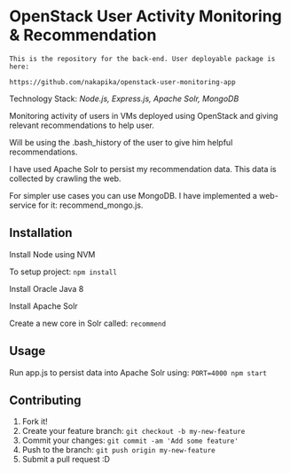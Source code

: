 # OpenStack User Activity Monitoring & Recommendation

```
This is the repository for the back-end. User deployable package is here:

https://github.com/nakapika/openstack-user-monitoring-app
```

Technology Stack: *Node.js, Express.js, Apache Solr, MongoDB*

Monitoring activity of users in VMs deployed using OpenStack and giving relevant recommendations to help user.

Will be using the .bash_history of the user to give him helpful recommendations.

I have used Apache Solr to persist my recommendation data. This data is collected by crawling the web.

For simpler use cases you can use MongoDB. I have implemented a web-service for it: recommend_mongo.js.

## Installation

Install Node using NVM

To setup project: `npm install`

Install Oracle Java 8

Install Apache Solr

Create a new core in Solr called: `recommend`

## Usage

Run app.js to persist data into Apache Solr using: `PORT=4000 npm start`

## Contributing

1. Fork it!
2. Create your feature branch: `git checkout -b my-new-feature`
3. Commit your changes: `git commit -am 'Add some feature'`
4. Push to the branch: `git push origin my-new-feature`
5. Submit a pull request :D
